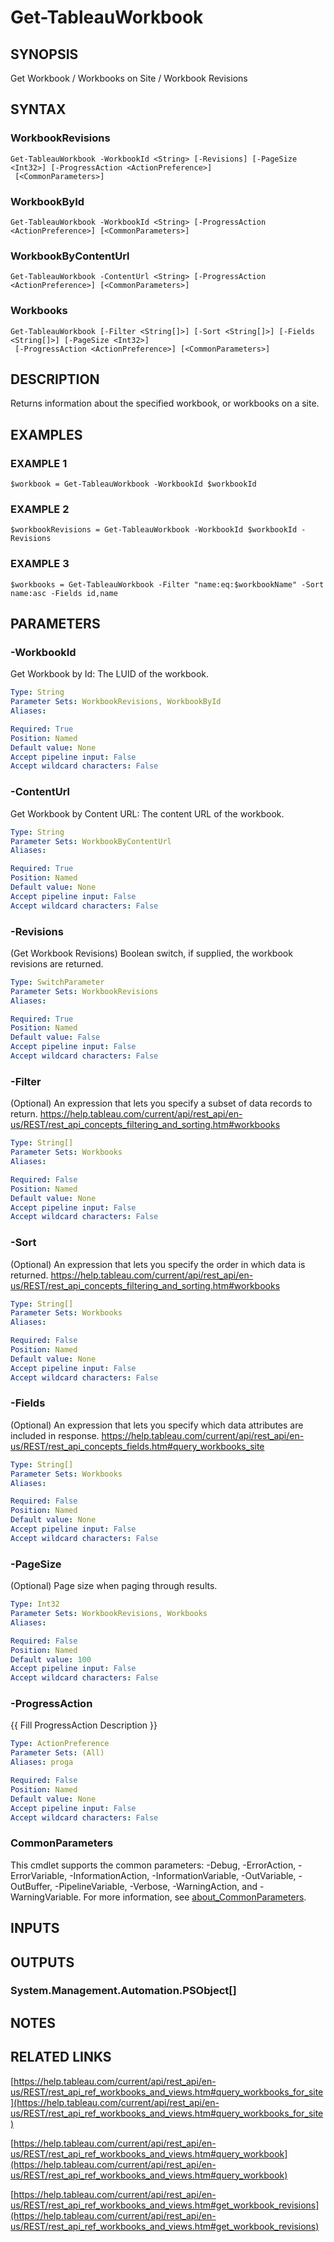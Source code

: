 # Get-TableauWorkbook

## SYNOPSIS
Get Workbook / Workbooks on Site / Workbook Revisions

## SYNTAX

### WorkbookRevisions
```
Get-TableauWorkbook -WorkbookId <String> [-Revisions] [-PageSize <Int32>] [-ProgressAction <ActionPreference>]
 [<CommonParameters>]
```

### WorkbookById
```
Get-TableauWorkbook -WorkbookId <String> [-ProgressAction <ActionPreference>] [<CommonParameters>]
```

### WorkbookByContentUrl
```
Get-TableauWorkbook -ContentUrl <String> [-ProgressAction <ActionPreference>] [<CommonParameters>]
```

### Workbooks
```
Get-TableauWorkbook [-Filter <String[]>] [-Sort <String[]>] [-Fields <String[]>] [-PageSize <Int32>]
 [-ProgressAction <ActionPreference>] [<CommonParameters>]
```

## DESCRIPTION
Returns information about the specified workbook, or workbooks on a site.

## EXAMPLES

### EXAMPLE 1
```
$workbook = Get-TableauWorkbook -WorkbookId $workbookId
```

### EXAMPLE 2
```
$workbookRevisions = Get-TableauWorkbook -WorkbookId $workbookId -Revisions
```

### EXAMPLE 3
```
$workbooks = Get-TableauWorkbook -Filter "name:eq:$workbookName" -Sort name:asc -Fields id,name
```

## PARAMETERS

### -WorkbookId
Get Workbook by Id: The LUID of the workbook.

```yaml
Type: String
Parameter Sets: WorkbookRevisions, WorkbookById
Aliases:

Required: True
Position: Named
Default value: None
Accept pipeline input: False
Accept wildcard characters: False
```

### -ContentUrl
Get Workbook by Content URL: The content URL of the workbook.

```yaml
Type: String
Parameter Sets: WorkbookByContentUrl
Aliases:

Required: True
Position: Named
Default value: None
Accept pipeline input: False
Accept wildcard characters: False
```

### -Revisions
(Get Workbook Revisions) Boolean switch, if supplied, the workbook revisions are returned.

```yaml
Type: SwitchParameter
Parameter Sets: WorkbookRevisions
Aliases:

Required: True
Position: Named
Default value: False
Accept pipeline input: False
Accept wildcard characters: False
```

### -Filter
(Optional)
An expression that lets you specify a subset of data records to return.
https://help.tableau.com/current/api/rest_api/en-us/REST/rest_api_concepts_filtering_and_sorting.htm#workbooks

```yaml
Type: String[]
Parameter Sets: Workbooks
Aliases:

Required: False
Position: Named
Default value: None
Accept pipeline input: False
Accept wildcard characters: False
```

### -Sort
(Optional)
An expression that lets you specify the order in which data is returned.
https://help.tableau.com/current/api/rest_api/en-us/REST/rest_api_concepts_filtering_and_sorting.htm#workbooks

```yaml
Type: String[]
Parameter Sets: Workbooks
Aliases:

Required: False
Position: Named
Default value: None
Accept pipeline input: False
Accept wildcard characters: False
```

### -Fields
(Optional)
An expression that lets you specify which data attributes are included in response.
https://help.tableau.com/current/api/rest_api/en-us/REST/rest_api_concepts_fields.htm#query_workbooks_site

```yaml
Type: String[]
Parameter Sets: Workbooks
Aliases:

Required: False
Position: Named
Default value: None
Accept pipeline input: False
Accept wildcard characters: False
```

### -PageSize
(Optional) Page size when paging through results.

```yaml
Type: Int32
Parameter Sets: WorkbookRevisions, Workbooks
Aliases:

Required: False
Position: Named
Default value: 100
Accept pipeline input: False
Accept wildcard characters: False
```

### -ProgressAction
{{ Fill ProgressAction Description }}

```yaml
Type: ActionPreference
Parameter Sets: (All)
Aliases: proga

Required: False
Position: Named
Default value: None
Accept pipeline input: False
Accept wildcard characters: False
```

### CommonParameters
This cmdlet supports the common parameters: -Debug, -ErrorAction, -ErrorVariable, -InformationAction, -InformationVariable, -OutVariable, -OutBuffer, -PipelineVariable, -Verbose, -WarningAction, and -WarningVariable. For more information, see [about_CommonParameters](http://go.microsoft.com/fwlink/?LinkID=113216).

## INPUTS

## OUTPUTS

### System.Management.Automation.PSObject[]
## NOTES

## RELATED LINKS

[https://help.tableau.com/current/api/rest_api/en-us/REST/rest_api_ref_workbooks_and_views.htm#query_workbooks_for_site](https://help.tableau.com/current/api/rest_api/en-us/REST/rest_api_ref_workbooks_and_views.htm#query_workbooks_for_site)

[https://help.tableau.com/current/api/rest_api/en-us/REST/rest_api_ref_workbooks_and_views.htm#query_workbook](https://help.tableau.com/current/api/rest_api/en-us/REST/rest_api_ref_workbooks_and_views.htm#query_workbook)

[https://help.tableau.com/current/api/rest_api/en-us/REST/rest_api_ref_workbooks_and_views.htm#get_workbook_revisions](https://help.tableau.com/current/api/rest_api/en-us/REST/rest_api_ref_workbooks_and_views.htm#get_workbook_revisions)

